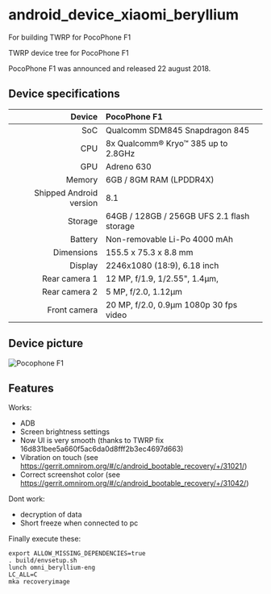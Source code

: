 # android_device_xiaomi_beryllium
For building TWRP for PocoPhone F1

TWRP device tree for PocoPhone F1




PocoPhone F1 was announced and released 22 august 2018.

## Device specifications

| Device       | PocoPhone F1                                    |
| -----------: | :---------------------------------------------- |
| SoC          | Qualcomm SDM845 Snapdragon 845                  |
| CPU          | 8x Qualcomm® Kryo™ 385 up to 2.8GHz             |
| GPU          | Adreno 630                                      |
| Memory       | 6GB / 8GM RAM (LPDDR4X)                         |
| Shipped Android version | 8.1                                  |
| Storage      | 64GB / 128GB / 256GB UFS 2.1 flash storage      |
| Battery      |  Non-removable Li-Po 4000 mAh                   |
| Dimensions   |  155.5 x 75.3 x 8.8 mm                          |
| Display      | 2246x1080 (18:9), 6.18  inch                    |
| Rear camera 1 | 12 MP, f/1.9, 1/2.55", 1.4µm,                  |
| Rear camera 2 | 5 MP, f/2.0, 1.12µm                            |
| Front camera | 20 MP, f/2.0, 0.9µm 1080p 30 fps video  |

## Device picture

![Pocophone F1](https://cdn2.gsmarena.com/vv/pics/xiaomi/xiaomi-pocophone-f1-2.jpg)

## Features

Works:

- ADB
- Screen brightness settings
- Now UI is very smooth (thanks to TWRP fix 16d831bee5a660f5ac6da0d8fff2b3ec4697d663)
- Vibration on touch (see https://gerrit.omnirom.org/#/c/android_bootable_recovery/+/31021/)
- Correct screenshot color (see https://gerrit.omnirom.org/#/c/android_bootable_recovery/+/31042/)

Dont work:
- decryption of data
- Short freeze when connected to pc 

Finally execute these:

```
export ALLOW_MISSING_DEPENDENCIES=true
. build/envsetup.sh
lunch omni_beryllium-eng 
LC_ALL=C 
mka recoveryimage
```


